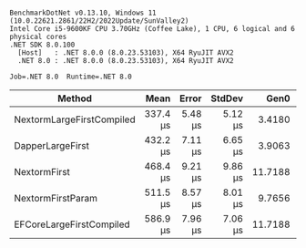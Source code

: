 ```

BenchmarkDotNet v0.13.10, Windows 11 (10.0.22621.2861/22H2/2022Update/SunValley2)
Intel Core i5-9600KF CPU 3.70GHz (Coffee Lake), 1 CPU, 6 logical and 6 physical cores
.NET SDK 8.0.100
  [Host]   : .NET 8.0.0 (8.0.23.53103), X64 RyuJIT AVX2
  .NET 8.0 : .NET 8.0.0 (8.0.23.53103), X64 RyuJIT AVX2

Job=.NET 8.0  Runtime=.NET 8.0  

```
| Method                    | Mean     | Error   | StdDev  | Gen0    | Gen1   | Allocated |
|-------------------------- |---------:|--------:|--------:|--------:|-------:|----------:|
| NextormLargeFirstCompiled | 337.4 μs | 5.48 μs | 5.12 μs |  3.4180 |      - |  17.05 KB |
| DapperLargeFirst          | 432.2 μs | 7.11 μs | 6.65 μs |  3.9063 |      - |  19.63 KB |
| NextormFirst              | 468.4 μs | 9.21 μs | 9.86 μs | 11.7188 |      - |  56.69 KB |
| NextormFirstParam         | 511.5 μs | 8.57 μs | 8.01 μs |  9.7656 |      - |  47.14 KB |
| EFCoreLargeFirstCompiled  | 586.9 μs | 7.96 μs | 7.06 μs | 11.7188 | 3.9063 |  57.34 KB |
